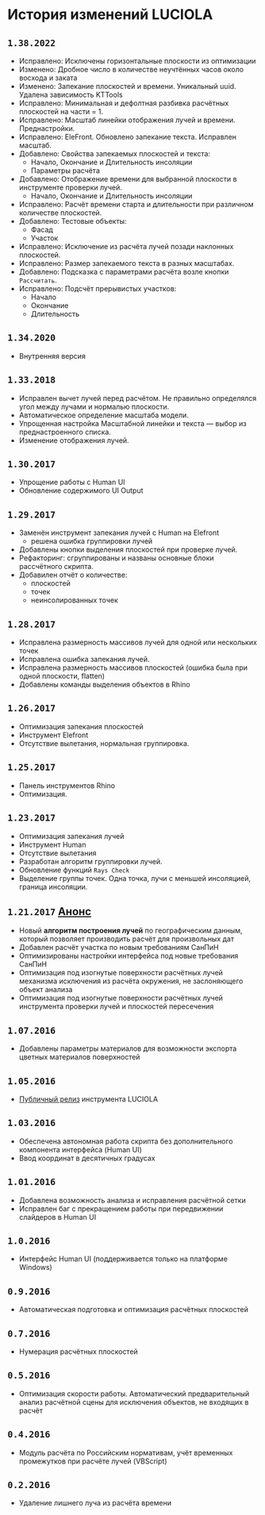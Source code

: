 # История изменений LUCIOLA

## `1.38.2022`

- Исправлено: Исключены горизонтальные плоскости из оптимизации
- Изменено: Дробное число в количестве неучтённых часов около восхода и заката
- Изменено: Запекание плоскостей и времени. Уникальный uuid. Удалена зависимость KTTools
- Исправлено: Минимальная и дефолтная разбивка расчётных плоскостей на части = 1.
- Исправлено: Масштаб линейки отображения лучей и времени. Преднастройки.
- Исправлено: EleFront. Обновлено запекание текста. Исправлен масштаб.
- Добавлено: Свойства запекаемых плоскостей и текста:
	- Начало, Окончание и Длительность инсоляции
	- Параметры расчёта
- Добавлено: Отображение времени для выбранной плоскости в инструменте проверки лучей.
	- Начало, Окончание и Длительность инсоляции
- Исправлено: Расчёт времени старта и длительности при различном количестве плоскостей.
- Добавлено: Тестовые объекты:
	- Фасад
	- Участок
- Исправлено: Исключение из расчёта лучей позади наклонных плоскостей.
- Исправлено: Размер запекаемого текста в разных масштабах.
- Добавлено: Подсказка с параметрами расчёта возле кнопки `Расcчитать`.
- Исправлено: Подсчёт прерывистых участков:
	- Начало
	- Окончание
	- Длительность


## `1.34.2020`

- Внутренняя версия


## `1.33.2018`

- Исправлен вычет лучей перед расчётом. Не правильно определялся угол между лучами и нормалью плоскости.
- Автоматическое определение масштаба модели.
- Упрощенная настройка Масштабной линейки и текста — выбор из преднастроенного списка.
- Изменение отображения лучей.


## `1.30.2017`

- Упрощение работы с Human UI
- Обновление содержимого UI Output


## `1.29.2017`

- Заменён инструмент запекания лучей с Human на Elefront
	- решена ошибка группировки лучей
- Добавлены кнопки выделения плоскостей при проверке лучей.
- Рефакторинг: сгруппированы и названы основные блоки рассчётного скрипта.
- Добавилен отчёт о количестве:
	- плоскостей
	- точек
	- неинсолированных точек


## `1.28.2017`

- Исправлена размерность массивов лучей для одной или нескольких точек
- Исправлена ошибка запекания лучей.
- Исправлена размерность массивов плоскостей (ошибка была при одной плоскости, flatten)
- Добавлены команды выделения объектов в Rhino


## `1.26.2017`

- Оптимизация запекания плоскостей
- Инструмент Elefront
- Отсутствие вылетания, нормальная группировка.


## `1.25.2017`

- Панель инструментов Rhino
- Оптимизация.


## `1.23.2017`

- Оптимизация запекания лучей
- Инструмент Human
- Отсутствие вылетания
- Разработан алгоритм группировки лучей.
- Обновление функций `Rays Check`
- Выделение группы точек. Одна точка, лучи с меньшей инсоляцией, граница инсоляции.


## `1.21.2017` [Анонс](https://www.borsh.pro/2017/06/14/luciola-major-update/)
- Новый **алгоритм построения лучей** по географическим данным, который позволяет производить расчёт для произвольных дат
- Добавлен расчёт участка по новым требованиям СанПиН
- Оптимизированы настройки интерфейса под новые требования СанПиН
- Оптимизация под изогнутые поверхности расчётных лучей механизма исключения из расчёта окружения, не заслоняющего объект анализа
- Оптимизация под изогнутые поверхности расчётных лучей инструмента проверки лучей и плоскостей пересечения

## `1.07.2016`
- Добавлены параметры материалов для возможности экспорта цветных материалов поверхностей

## `1.05.2016`
- [Публичный релиз](https://www.borsh.pro/2016/09/14/luciola/) инструмента LUCIOLA

## `1.03.2016`
- Обеспечена автономная работа скрипта без дополнительного компонента интерфейса (Human UI)
- Ввод координат в десятичных градусах

## `1.01.2016`
- Добавлена возможность анализа и исправления расчётной сетки
- Исправлен баг с прекращением работы при передвижении слайдеров в Human UI

## `1.0.2016`
- Интерфейс Human UI (поддерживается только на платформе Windows)

## `0.9.2016`
- Автоматическая подготовка и оптимизация расчётных плоскостей

## `0.7.2016`
- Нумерация расчётных плоскостей

## `0.5.2016`
- Оптимизация скорости работы. Автоматический предварительный анализ расчётной сцены для исключения объектов, не входящих в расчёт

## `0.4.2016`
- Модуль расчёта по Российским нормативам, учёт временных промежутков при расчёте лучей (VBScript)

## `0.2.2016`
- Удаление лишнего луча из расчёта времени
